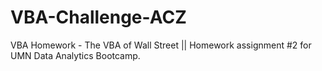 # VBA-Challenge-ACZ
VBA Homework - The VBA of Wall Street || Homework assignment #2 for UMN Data Analytics Bootcamp. 

